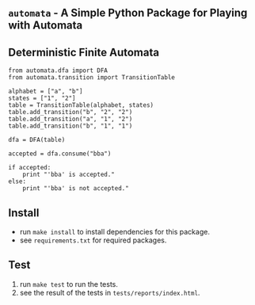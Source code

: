 ## `automata` - A Simple Python Package for Playing with Automata

## Deterministic Finite Automata

```{python}
from automata.dfa import DFA
from automata.transition import TransitionTable

alphabet = ["a", "b"]
states = ["1", "2"]
table = TransitionTable(alphabet, states)
table.add_transition("b", "2", "2")
table.add_transition("a", "1", "2")
table.add_transition("b", "1", "1")

dfa = DFA(table)

accepted = dfa.consume("bba")

if accepted:
    print "'bba' is accepted."
else:
    print "'bba' is not accepted."
```

## Install

- run `make install` to install dependencies for this package.
- see `requirements.txt` for required packages.

## Test

1. run `make test` to run the tests.
2. see the result of the tests in `tests/reports/index.html`.